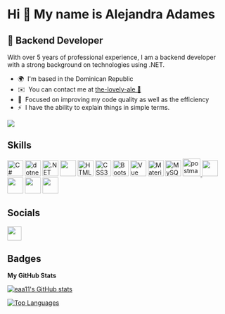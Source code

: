 Hi 👋 My name is Alejandra Adames
=================================

🚀 Backend Developer
----------------

With over 5 years of professional experience, I am a backend developer with a strong background on technologies using .NET.

*   🌍  I'm based in the Dominican Republic
*   ✉️  You can contact me at [the-lovely-ale 🥰](mailto:aadames.ale@outlook.com)
*   🧠  Focused on improving my code quality as well as the efficiency
*   ⚡  I have the ability to explain things in simple terms. 

<a href="https://www.github.com/eaa11" target="_blank" rel="noreferrer"><img
src="https://img.shields.io/github/followers/eaa11?logo=github&style=for-the-badge&color=0891b2&labelColor=000000" /></a>


## Skills
<p align="left">
                                <a href="https://docs.microsoft.com/en-us/dotnet/csharp/" target="_blank" rel="noreferrer"><img src="https://raw.githubusercontent.com/danielcranney/readme-generator/main/public/icons/skills/csharp-colored.svg" width="36" height="36" alt="C#" /></a>
                                <a hhref="https://cdn.jsdelivr.net/gh/devicons/devicon@v2.15.1/devicon.min.css" target="_blank" rel="stylesheet"><img src="https://cdn.jsdelivr.net/gh/devicons/devicon/icons/dotnetcore/dotnetcore-original.svg" width="36" height="36" alt="dotnet" /></a>
                                <a href="https://dotnet.microsoft.com/en-us/" target="_blank" rel="noreferrer"><img src="https://raw.githubusercontent.com/danielcranney/readme-generator/main/public/icons/skills/dot-net-colored.svg" width="36" height="36" alt=".NET" /></a>
                                <a href="https://cdn.jsdelivr.net/gh/devicons/devicon@v2.15.1/devicon.min.css" target="_blank" rel="noreferrer"><img  src="https://cdn.jsdelivr.net/gh/devicons/devicon@latest/icons/azure/azure-original-wordmark.svg" width="36" height="36"/></a>
                                <a href="https://developer.mozilla.org/en-US/docs/Glossary/HTML5" target="_blank" rel="noreferrer"><img src="https://raw.githubusercontent.com/danielcranney/readme-generator/main/public/icons/skills/html5-colored.svg" width="36" height="36" alt="HTML5" /></a>
                                <a href="https://www.w3.org/TR/CSS/#css" target="_blank" rel="noreferrer"><img src="https://raw.githubusercontent.com/danielcranney/readme-generator/main/public/icons/skills/css3-colored.svg" width="36" height="36" alt="CSS3" /></a>
                                <a href="https://getbootstrap.com/" target="_blank" rel="noreferrer"><img src="https://raw.githubusercontent.com/danielcranney/readme-generator/main/public/icons/skills/bootstrap-colored.svg" width="36" height="36" alt="Bootstrap" /></a>
                                <a href="https://vuejs.org/" target="_blank" rel="noreferrer"><img src="https://raw.githubusercontent.com/danielcranney/readme-generator/main/public/icons/skills/vuejs-colored.svg" width="36" height="36" alt="Vue" /></a>
                                <a href="https://mui.com/" target="_blank" rel="noreferrer"><img src="https://raw.githubusercontent.com/danielcranney/readme-generator/main/public/icons/skills/materialui-colored.svg" width="36" height="36" alt="Material UI" /></a>
                                <a href="https://cdn.jsdelivr.net/gh/devicons/devicon@v2.15.1/devicon.min.css" target="_blank" rel="noreferrer"><img   src="https://cdn.jsdelivr.net/gh/devicons/devicon/icons/microsoftsqlserver/microsoftsqlserver-plain.svg"" width="36" height="36" alt="MySQL" /></a> 
                                <a href="https://postman.com" target="_blank"> <img src="https://www.vectorlogo.zone/logos/getpostman/getpostman-icon.svg" alt="postman" width="40" height="40"/> </a>
                                <a href="https://cdn.jsdelivr.net/gh/devicons/devicon@v2.15.1/devicon.min.css" target="_blank" rel="noreferrer"><img  src="https://cdn.jsdelivr.net/gh/devicons/devicon/icons/git/git-original.svg" width="36" height="36"  /></a> 
                                <a href="https://cdn.jsdelivr.net/gh/devicons/devicon@v2.15.1/devicon.min.css" target="_blank" rel="noreferrer"><img  src="https://cdn.jsdelivr.net/gh/devicons/devicon/icons/gitlab/gitlab-original-wordmark.svg" width="36" height="36" /></a> 
                                <a href="https://cdn.jsdelivr.net/gh/devicons/devicon@v2.15.1/devicon.min.css" target="_blank" rel="noreferrer"><img  src="https://cdn.jsdelivr.net/gh/devicons/devicon/icons/vscode/vscode-original.svg" width="36" height="36" /></a> 
                                <a href="https://cdn.jsdelivr.net/gh/devicons/devicon@v2.15.1/devicon.min.css" target="_blank" rel="noreferrer"><img  src="https://cdn.jsdelivr.net/gh/devicons/devicon/icons/visualstudio/visualstudio-plain.svg" width="36" height="36" /></a>
                                
          
  
</p>
    
    
## Socials
<p align="left"> <a href="https://www.linkedin.com/in/alejandra-adames" target="_blank" rel="noreferrer"><img src="https://raw.githubusercontent.com/danielcranney/readme-generator/main/public/icons/socials/linkedin.svg" width="32" height="32" /></a></p>
                                  
## Badges

<b>My GitHub Stats</b>

<a href="http://www.github.com/eaa11"><img src="https://github-readme-stats.vercel.app/api?username=eaa11&show_icons=true&hide=&count_private=true&title_color=0891b2&text_color=ffffff&icon_color=0891b2&bg_color=000000&hide_border=true&show_icons=true" alt="eaa11's GitHub stats" /></a>
                                  
<a href="https://github.com/eaa11" align="left"><img src="https://github-readme-stats.vercel.app/api/top-langs/?username=eaa11&langs_count=10&title_color=0891b2&text_color=ffffff&icon_color=0891b2&bg_color=000000&hide_border=true&locale=en&custom_title=Top%20%Languages" alt="Top Languages" /></a>
                                  

                
                                  

                                  

                              
                    
